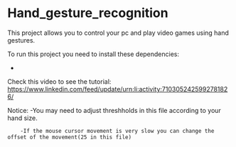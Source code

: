 # Hand_gesture_recognition

This project allows you to control your pc and play video games using hand gestures.

To run this project you need to install these dependencies:

-

Check this video to see the tutorial: https://www.linkedin.com/feed/update/urn:li:activity:7103052425992781826/

Notice: -You may need to adjust threshholds in this file according to your hand size.

        -If the mouse cursor movement is very slow you can change the offset of the movement(25 in this file)
